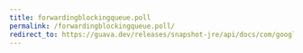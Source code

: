 ```yaml
---
title: forwardingblockingqueue.poll
permalink: /forwardingblockingqueue.poll/
redirect_to: https://guava.dev/releases/snapshot-jre/api/docs/com/google/common/util/concurrent/ForwardingBlockingQueue.html#poll-long-java.util.concurrent.TimeUnit-
---
```

